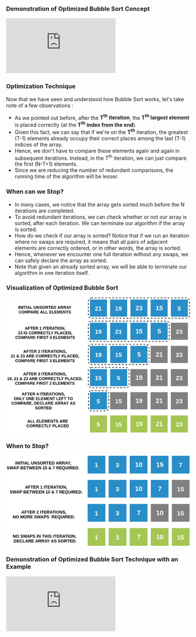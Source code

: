 ### Demonstration of Optimized Bubble Sort Concept
<iframe src="https://www.youtube.com/embed/8Z2yvFHNnbk" frameborder="0" allow="autoplay; encrypted-media" allowfullscreen></iframe>

### Optimization Technique

Now that we have seen and understood how Bubble Sort works, let's take note of a few observations :

- As we pointed out before, after the **T<sup>th</sup> iteration**, the **T<sup>th</sup> largest element** is placed correctly (at the **T<sup>th</sup>  index from the end**).
- Given this fact, we can say that if we're on the **T<sup>th</sup>**  iteration, the greatest (T-1) elements already occupy their correct places among the last (T-1) indices of the array.
- Hence, we don't have to compare these elements again and again in subsequent iterations. Instead, in the T<sup>th</sup>  iteration, we can just compare the first (N-T+1) elements.
- Since we are reducing the number of redundant comparisons, the running time of the algorithm will be lesser.

### When can we Stop?

- In many cases, we notice that the array gets sorted much before the N iterations are completed.
- To avoid redundant iterations, we can check whether or not our array is sorted, after each iteration. We can terminate our algorithm if the array is sorted.
- How do we check if our array is sorted? Notice that if we run an iteration where no swaps are required, it means that all pairs of adjacent elements are correctly ordered, or in other words, the array is sorted.
- Hence, whenever we encounter one full iteration without any swaps, we can safely declare the array as sorted.
- Note that given an already sorted array, we will be able to terminate our algorithm in one iteration itself.

### Visualization of Optimized Bubble Sort
<img src="images/optimise1.png"/>

### When to Stop?
<img src="images/optimise2.png"/>

### Demonstration of Optimized Bubble Sort Technique with an Example
<iframe src="https://www.youtube.com/embed/UJvH3z_fw-4" frameborder="0" allow="autoplay; encrypted-media" allowfullscreen></iframe>
